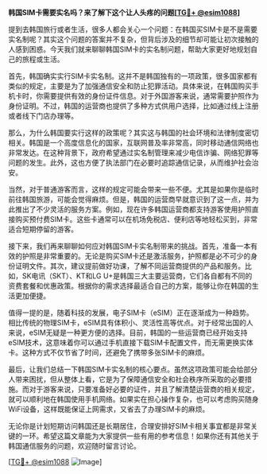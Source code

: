 **韩国SIM卡需要实名吗？来了解下这个让人头疼的问题[[TG💪+ @esim1088](https://t.me/s/esim1088)]**

提到去韩国旅行或者生活，很多人都会关心一个问题：在韩国买SIM卡是不是需要实名制呢？其实这个问题的答案并不复杂，但背后涉及的细节却可能让初次接触的人感到困惑。今天我们就来聊聊韩国SIM卡的实名制问题，帮助大家更好地规划自己的旅程或生活。

首先，韩国确实实行SIM卡实名制。这并不是韩国独有的一项政策，很多国家都有类似的规定，主要是为了加强通信安全和防止犯罪活动。具体来说，在韩国购买手机卡时，你需要提供有效的身份证件信息。对于外国游客来说，通常需要护照作为身份证明。不过，韩国的运营商也提供了多种方式供用户选择，比如通过线上注册或者线下门店办理等。

那么，为什么韩国要实行这样的政策呢？其实这与韩国的社会环境和法律制度密切相关。韩国是一个高度信息化的国家，互联网普及率非常高，同时移动通信网络也非常发达。在这种背景下，政府希望通过实名制管理来减少电信诈骗、网络犯罪等问题的发生。此外，这也方便了执法部门在必要时追踪通信记录，从而维护社会治安。

当然，对于普通游客而言，这样的规定可能会带来一些不便。尤其是如果你是临时前往韩国旅游，可能会觉得麻烦。但是，韩国的运营商早就意识到了这一点，并为此推出了不少灵活的服务方案。例如，现在许多韩国运营商都支持游客使用护照直接购买预付费SIM卡。这些卡通常可以在机场免税店、便利店等地轻松买到，非常适合短期停留的游客。

接下来，我们再来聊聊如何应对韩国SIM卡实名制带来的挑战。首先，准备一本有效的护照是非常重要的。无论是购买SIM卡还是激活服务，护照都是必不可少的身份证明文件。其次，建议提前做好功课，了解不同运营商提供的产品和服务。比如，SK电讯（SKT）、KT和LG U+是韩国三大主要运营商，它们各自都有不同的资费套餐和优惠政策。根据你的需求选择最适合自己的方案，能够让你在韩国的生活更加便捷。

值得一提的是，随着科技的发展，电子SIM卡（eSIM）正在逐渐成为一种趋势。相比传统的物理SIM卡，eSIM具有体积小、灵活性高等优点。对于经常出国的人来说，eSIM无疑是一种更方便的选择。目前，韩国的一些运营商已经开始支持eSIM技术，这意味着你可以通过手机直接下载SIM卡配置文件，而无需更换实体卡。这种方式不仅节省了时间，还避免了携带多张SIM卡的麻烦。

最后，让我们总结一下韩国SIM卡实名制的核心要点。虽然这项政策可能会给部分人带来困扰，但从整体上看，它是为了保障通信安全和社会秩序所采取的必要措施。而对于游客来说，只要准备好必要的证件，并且了解清楚运营商的相关规定，就可以顺利地在韩国使用手机网络。如果实在担心操作复杂，也可以考虑购买随身WiFi设备，这样既能保证上网需求，又省去了办理SIM卡的麻烦。

无论你是计划短期访问韩国还是长期居住，合理安排好SIM卡相关事宜都是非常关键的一环。希望这篇文章能为大家提供一些有用的参考信息！如果你还有其他关于韩国通信服务的问题，欢迎随时留言讨论。

[[TG💪+ @esim1088](https://t.me/s/esim1088) ![Image](https://i.postimg.cc/4NQfJmqS/Snipaste-2025-05-13-00-14-12.png)]